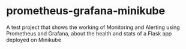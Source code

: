 # prometheus-grafana-minikube
A test project that shows the working of Monitoring and Alerting using Prometheus and Grafana, about the health and stats of a Flask app deployed on Minikube
